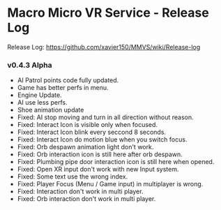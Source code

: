 # Macro Micro VR Service - Release Log
Release Log: https://github.com/xavier150/MMVS/wiki/Release-log

###  v0.4.3 Alpha

- AI Patrol points code fully updated.
- Game has better perfs in menu.
- Engine Update.
- AI use less perfs.
- Shoe animation update
- Fixed: AI stop moving and turn in all direction without reason.
- Fixed: Interact Icon is visible only when focused.
- Fixed: Interact Icon blink every seccond 8 seconds.
- Fixed: Interact Icon do motion blue when you switch focus.
- Fixed: Orb despawn animation light don't work.
- Fixed: Orb interaction icon is still here after orb despawn.
- Fixed: Plumbing pipe door interaction icon is still here when opened.
- Fixed: Open XR input don't work with new Input system.
- Fixed: Some text use the wrong index.
- Fixed: Player Focus (Menu / Game input) in multiplayer is wrong.
- Fixed: Interaction don't work in multi player.
- Fixed: Orb interaction don't work in multi player.
